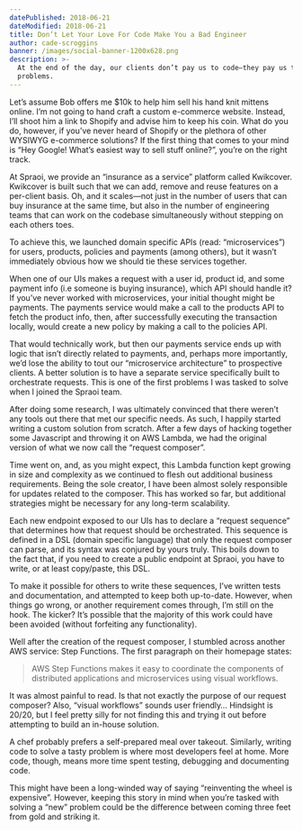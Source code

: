 ```yaml
---
datePublished: 2018-06-21
dateModified: 2018-06-21
title: Don’t Let Your Love For Code Make You a Bad Engineer
author: cade-scroggins
banner: /images/social-banner-1200x628.png
description: >-
  At the end of the day, our clients don’t pay us to code—they pay us to solve
  problems.
---
```


Let’s assume Bob offers me \$10k to help him sell his hand knit mittens online.
I’m not going to hand craft a custom e-commerce website. Instead, I’ll shoot him
a link to Shopify and advise him to keep his coin. What do you do, however, if
you’ve never heard of Shopify or the plethora of other WYSIWYG e-commerce
solutions? If the first thing that comes to your mind is “Hey Google! What’s
easiest way to sell stuff online?”, you’re on the right track.

At Spraoi, we provide an “insurance as a service” platform called Kwikcover.
Kwikcover is built such that we can add, remove and reuse features on a
per-client basis. Oh, and it scales—not just in the number of users that can buy
insurance at the same time, but also in the number of engineering teams that can
work on the codebase simultaneously without stepping on each others toes.

To achieve this, we launched domain specific APIs (read: “microservices”) for
users, products, policies and payments (among others), but it wasn’t immediately
obvious how we should tie these services together.

When one of our UIs makes a request with a user id, product id, and some payment
info (i.e someone is buying insurance), which API should handle it? If you’ve
never worked with microservices, your initial thought might be payments. The
payments service would make a call to the products API to fetch the product
info, then, after successfully executing the transaction locally, would create a
new policy by making a call to the policies API.

That would technically work, but then our payments service ends up with logic
that isn’t directly related to payments, and, perhaps more importantly, we’d
lose the ability to tout our “microservice architecture” to prospective clients.
A better solution is to have a separate service specifically built to
orchestrate requests. This is one of the first problems I was tasked to solve
when I joined the Spraoi team.

After doing some research, I was ultimately convinced that there weren’t any
tools out there that met our specific needs. As such, I happily started writing
a custom solution from scratch. After a few days of hacking together some
Javascript and throwing it on AWS Lambda, we had the original version of what we
now call the “request composer”.

Time went on, and, as you might expect, this Lambda function kept growing in
size and complexity as we continued to flesh out additional business
requirements. Being the sole creator, I have been almost solely responsible for
updates related to the composer. This has worked so far, but additional
strategies might be necessary for any long-term scalability.

Each new endpoint exposed to our UIs has to declare a “request sequence” that
determines how that request should be orchestrated. This sequence is defined in
a DSL (domain specific language) that only the request composer can parse, and
its syntax was conjured by yours truly. This boils down to the fact that, if you
need to create a public endpoint at Spraoi, you have to write, or at least
copy/paste, this DSL.

To make it possible for others to write these sequences, I’ve written tests and
documentation, and attempted to keep both up-to-date. However, when things go
wrong, or another requirement comes through, I’m still on the hook. The kicker?
It’s possible that the majority of this work could have been avoided (without
forfeiting any functionality).

Well after the creation of the request composer, I stumbled across another AWS
service: Step Functions. The first paragraph on their homepage states:

> AWS Step Functions makes it easy to coordinate the components of distributed
> applications and microservices using visual workflows.

It was almost painful to read. Is that not exactly the purpose of our request
composer? Also, “visual workflows” sounds user friendly&hellip; Hindsight is
20/20, but I feel pretty silly for not finding this and trying it out before
attempting to build an in-house solution.

A chef probably prefers a self-prepared meal over takeout. Similarly, writing
code to solve a tasty problem is where most developers feel at home. More code,
though, means more time spent testing, debugging and documenting code.

This might have been a long-winded way of saying “reinventing the wheel is
expensive”. However, keeping this story in mind when you’re tasked with solving
a “new” problem could be the difference between coming three feet from gold and
striking it.
